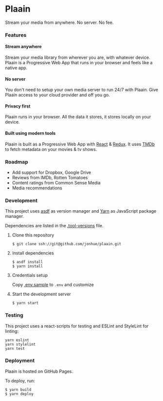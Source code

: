 # Plaain

Stream your media from anywhere. No server. No fee.

### Features

#### Stream anywhere

Stream your media library from wherever you are, with whatever device. Plaain is a Progressive Web App that runs in your browser and feels like a native app.

#### No server

You don't need to setup your own media server to run 24/7 with Plaain. Give Plaain access to your cloud provider and off you go.

#### Privacy first

Plaain runs in your browser. All the data it stores, it stores locally on your device.

#### Built using modern tools

Plaain is built as a Progressive Web App with [React](https://reactjs.org/) & [Redux](https://redux.js.org/). It uses [TMDb](https://www.themoviedb.org/) to fetch metadata on your movies & tv shows.

### Roadmap

* Add support for Dropbox, Google Drive
* Reviews from IMDb, Rotten Tomatoes
* Content ratings from Common Sense Media
* Media recommendations

### Development

This project uses [asdf](https://github.com/asdf-vm/asdf) as version manager and [Yarn](https://github.com/yarnpkg/yarn) as JavaScript package manager.

Dependencies are listed in the [.tool-versions](.tool-versions) file.

1. Clone this repository

    `$ git clone ssh://git@github.com/jonhue/plaain.git`

2. Install dependencies

    ```
    $ asdf install
    $ yarn install
    ```

3. Credentials setup

    Copy [.env.sample](.env.sample) to `.env` and customize

4. Start the development server

    `$ yarn start`

### Testing

This project uses a react-scripts for testing and ESLint and StyleLint for linting:

```
yarn eslint
yarn stylelint
yarn test
```

### Deployment

Plaain is hosted on GitHub Pages.

To deploy, run:

```
$ yarn build
$ yarn deploy
```
